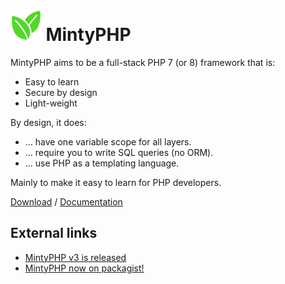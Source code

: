 <h1><img alt="MintyPHP" height="50" src="web/img/minty_square.png"> MintyPHP</h1>

MintyPHP aims to be a full-stack PHP 7 (or 8) framework that is:

  - Easy to learn
  - Secure by design
  - Light-weight

By design, it does:

  - … have one variable scope for all layers.
  - … require you to write SQL queries (no ORM).
  - … use PHP as a templating language.

Mainly to make it easy to learn for PHP developers.

[Download](https://mintyphp.github.io/installation/) / 
[Documentation](https://mintyphp.github.io/docs/)

## External links

- [MintyPHP v3 is released](https://tqdev.com/2022-mintyphp-v3-is-released)
- [MintyPHP now on packagist!](https://tqdev.com/2018-mindaphp-now-on-packagist)
